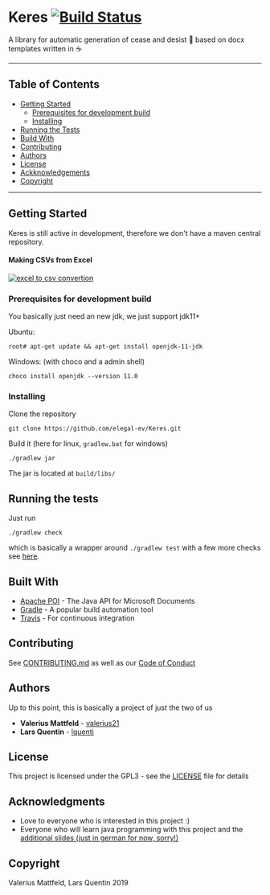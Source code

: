 # Keres [![Build Status](https://travis-ci.org/elegal-ev/Keres.svg?branch=master)](https://travis-ci.org/elegal-ev/Keres)

A library for automatic generation of cease and desist :email: based on docx templates written in :coffee:

---

## Table of Contents
- [Getting Started](#getting-started)
  - [Prerequisites for development build](#prerequisites-for-development-build)
  - [Installing](#installing)
- [Running the Tests](#running-the-tests)
- [Build With](#built-with)
- [Contributing](#contributing)
- [Authors](#authors)
- [License](#license)
- [Ackknowledgements](#acknowledgments)
- [Copyright](#copyright)

---

<a name="getting-started"/>

## Getting Started

Keres is still active in development, therefore we don't have a maven central repository.

#### Making CSVs from Excel
[![excel to csv convertion](excel_csv.gif)]()
<a name="prerequisites-for-development-build"/>

### Prerequisites for development build

You basically just need an new jdk, we just support jdk11+

Ubuntu:
```
root# apt-get update && apt-get install openjdk-11-jdk
```
Windows: (with choco and a admin shell)
```
choco install openjdk --version 11.0
```

<a name="installing"/>

### Installing

Clone the repository
```
git clone https://github.com/elegal-ev/Keres.git
```
Build it (here for linux, `gradlew.bat` for windows)
```
./gradlew jar
```
The jar is located at `build/libs/`

<a name="running-the-tests"/>

## Running the tests

Just run
```
./gradlew check
```
which is basically a wrapper around `./gradlew test` with a few more checks see [here](https://stackoverflow.com/a/50105980).

<a name="build-with"/>

## Built With

* [Apache POI](https://poi.apache.org/) - The Java API for Microsoft Documents
* [Gradle](https://gradle.org/) - A popular build automation tool
* [Travis](https://travis-ci.org/elegal-ev/Keres) - For continuous integration 

<a name="contributing"/>

## Contributing

See [CONTRIBUTING.md](CONTRIBUTING.md) as well as our [Code of Conduct](CODE_OF_CONDUCT.md)

<a name="authors"/>

## Authors

Up to this point, this is basically a project of just the two of us

* **Valerius Mattfeld** - [valerius21](https://github.com/valerius21)
* **Lars Quentin** - [lquenti](https://github.com/lquenti)

<a name="license"/>

## License

This project is licensed under the GPL3 - see the [LICENSE](LICENSE) file for details

<a name="acknowledgements"/>

## Acknowledgments

- Love to everyone who is interested in this project :)
- Everyone who will learn java programming with this project and the [additional slides (just in german for now, sorry!)](https://elegal-ev.github.io/Presentations/)

<a name="copyright"/>

## Copyright

Valerius Mattfeld, Lars Quentin 2019
